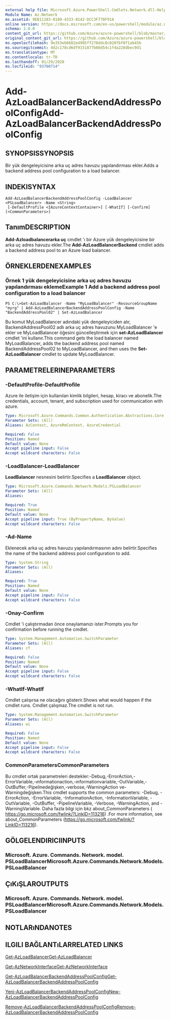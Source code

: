 ```yaml
---
external help file: Microsoft.Azure.PowerShell.Cmdlets.Network.dll-Help.xml
Module Name: Az.Network
ms.assetid: 9EB11283-0189-4333-8142-DCC3F770F91A
online version: https://docs.microsoft.com/en-us/powershell/module/az.network/add-azloadbalancerbackendaddresspoolconfig
schema: 2.0.0
content_git_url: https://github.com/Azure/azure-powershell/blob/master/src/Network/Network/help/Add-AzLoadBalancerBackendAddressPoolConfig.md
original_content_git_url: https://github.com/Azure/azure-powershell/blob/master/src/Network/Network/help/Add-AzLoadBalancerBackendAddressPoolConfig.md
ms.openlocfilehash: 9e353eb6682e4985ff278ddc8c0207bf0f1ab45b
ms.sourcegitcommit: 4d2c178cd6df9151877b08d54c1f4a228dbec9d1
ms.translationtype: MT
ms.contentlocale: tr-TR
ms.lasthandoff: 01/29/2020
ms.locfileid: "93760714"
---
```

# <span data-ttu-id="2fd63-101">Add-AzLoadBalancerBackendAddressPoolConfig</span><span class="sxs-lookup"><span data-stu-id="2fd63-101">Add-AzLoadBalancerBackendAddressPoolConfig</span></span>

## <span data-ttu-id="2fd63-102">SYNOPSIS</span><span class="sxs-lookup"><span data-stu-id="2fd63-102">SYNOPSIS</span></span>
<span data-ttu-id="2fd63-103">Bir yük dengeleyicisine arka uç adres havuzu yapılandırması ekler.</span><span class="sxs-lookup"><span data-stu-id="2fd63-103">Adds a backend address pool configuration to a load balancer.</span></span>

## <span data-ttu-id="2fd63-104">INDEKI</span><span class="sxs-lookup"><span data-stu-id="2fd63-104">SYNTAX</span></span>

```
Add-AzLoadBalancerBackendAddressPoolConfig -LoadBalancer <PSLoadBalancer> -Name <String>
 [-DefaultProfile <IAzureContextContainer>] [-WhatIf] [-Confirm] [<CommonParameters>]
```

## <span data-ttu-id="2fd63-105">Tanım</span><span class="sxs-lookup"><span data-stu-id="2fd63-105">DESCRIPTION</span></span>
<span data-ttu-id="2fd63-106">**Add-Azloadbalancerarka uç** cmdlet 'ı bir Azure yük dengeleyicisine bir arka uç adres havuzu ekler.</span><span class="sxs-lookup"><span data-stu-id="2fd63-106">The **Add-AzLoadBalancerBackend** cmdlet adds a backend address pool to an Azure load balancer.</span></span>

## <span data-ttu-id="2fd63-107">ÖRNEKLERDEN</span><span class="sxs-lookup"><span data-stu-id="2fd63-107">EXAMPLES</span></span>

### <span data-ttu-id="2fd63-108">Örnek 1 yük dengeleyicisine arka uç adres havuzu yapılandırması ekleme</span><span class="sxs-lookup"><span data-stu-id="2fd63-108">Example 1 Add a backend address pool configuration to a load balancer</span></span>
```
PS C:\>Get-AzLoadBalancer -Name "MyLoadBalancer" -ResourceGroupName "myrg" | Add-AzLoadBalancerBackendAddressPoolConfig -Name "BackendAddressPool02" | Set-AzLoadBalancer
```

<span data-ttu-id="2fd63-109">Bu komut MyLoadBalancer adındaki yük dengeleyiciden alır, BackendAddressPool02 adlı arka uç adres havuzunu MyLoadBalancer 'e ekler ve MyLoadBalancer öğesini güncelleştirmek için **set-AzLoadBalancer** cmdlet 'ini kullanır.</span><span class="sxs-lookup"><span data-stu-id="2fd63-109">This command gets the load balancer named MyLoadBalancer, adds the backend address pool named BackendAddressPool02 to MyLoadBalancer, and then uses the **Set-AzLoadBalancer** cmdlet to update MyLoadBalancer.</span></span>

## <span data-ttu-id="2fd63-110">PARAMETRELERINE</span><span class="sxs-lookup"><span data-stu-id="2fd63-110">PARAMETERS</span></span>

### <span data-ttu-id="2fd63-111">-DefaultProfile</span><span class="sxs-lookup"><span data-stu-id="2fd63-111">-DefaultProfile</span></span>
<span data-ttu-id="2fd63-112">Azure ile iletişim için kullanılan kimlik bilgileri, hesap, kiracı ve abonelik.</span><span class="sxs-lookup"><span data-stu-id="2fd63-112">The credentials, account, tenant, and subscription used for communication with azure.</span></span>

```yaml
Type: Microsoft.Azure.Commands.Common.Authentication.Abstractions.Core.IAzureContextContainer
Parameter Sets: (All)
Aliases: AzContext, AzureRmContext, AzureCredential

Required: False
Position: Named
Default value: None
Accept pipeline input: False
Accept wildcard characters: False
```

### <span data-ttu-id="2fd63-113">-LoadBalancer</span><span class="sxs-lookup"><span data-stu-id="2fd63-113">-LoadBalancer</span></span>
<span data-ttu-id="2fd63-114">**LoadBalancer** nesnesini belirtir.</span><span class="sxs-lookup"><span data-stu-id="2fd63-114">Specifies a **LoadBalancer** object.</span></span>

```yaml
Type: Microsoft.Azure.Commands.Network.Models.PSLoadBalancer
Parameter Sets: (All)
Aliases:

Required: True
Position: Named
Default value: None
Accept pipeline input: True (ByPropertyName, ByValue)
Accept wildcard characters: False
```

### <span data-ttu-id="2fd63-115">-Ad</span><span class="sxs-lookup"><span data-stu-id="2fd63-115">-Name</span></span>
<span data-ttu-id="2fd63-116">Eklenecek arka uç adres havuzu yapılandırmasının adını belirtir.</span><span class="sxs-lookup"><span data-stu-id="2fd63-116">Specifies the name of the backend address pool configuration to add.</span></span>

```yaml
Type: System.String
Parameter Sets: (All)
Aliases:

Required: True
Position: Named
Default value: None
Accept pipeline input: False
Accept wildcard characters: False
```

### <span data-ttu-id="2fd63-117">-Onay</span><span class="sxs-lookup"><span data-stu-id="2fd63-117">-Confirm</span></span>
<span data-ttu-id="2fd63-118">Cmdlet 'i çalıştırmadan önce onaylamanızı ister.</span><span class="sxs-lookup"><span data-stu-id="2fd63-118">Prompts you for confirmation before running the cmdlet.</span></span>

```yaml
Type: System.Management.Automation.SwitchParameter
Parameter Sets: (All)
Aliases: cf

Required: False
Position: Named
Default value: None
Accept pipeline input: False
Accept wildcard characters: False
```

### <span data-ttu-id="2fd63-119">-WhatIf</span><span class="sxs-lookup"><span data-stu-id="2fd63-119">-WhatIf</span></span>
<span data-ttu-id="2fd63-120">Cmdlet çalışırsa ne olacağını gösterir.</span><span class="sxs-lookup"><span data-stu-id="2fd63-120">Shows what would happen if the cmdlet runs.</span></span> <span data-ttu-id="2fd63-121">Cmdlet çalışmaz.</span><span class="sxs-lookup"><span data-stu-id="2fd63-121">The cmdlet is not run.</span></span>

```yaml
Type: System.Management.Automation.SwitchParameter
Parameter Sets: (All)
Aliases: wi

Required: False
Position: Named
Default value: None
Accept pipeline input: False
Accept wildcard characters: False
```

### <span data-ttu-id="2fd63-122">CommonParameters</span><span class="sxs-lookup"><span data-stu-id="2fd63-122">CommonParameters</span></span>
<span data-ttu-id="2fd63-123">Bu cmdlet ortak parametreleri destekler:-Debug,-ErrorAction,-ErrorVariable,-ınformationaction,-ınformationvariable,-OutVariable,-OutBuffer,-Pipelinedeğişken,-verbose,-WarningAction ve-Warningdeğişken.</span><span class="sxs-lookup"><span data-stu-id="2fd63-123">This cmdlet supports the common parameters: -Debug, -ErrorAction, -ErrorVariable, -InformationAction, -InformationVariable, -OutVariable, -OutBuffer, -PipelineVariable, -Verbose, -WarningAction, and -WarningVariable.</span></span> <span data-ttu-id="2fd63-124">Daha fazla bilgi için bkz about_CommonParameters ( https://go.microsoft.com/fwlink/?LinkID=113216) .</span><span class="sxs-lookup"><span data-stu-id="2fd63-124">For more information, see about_CommonParameters (https://go.microsoft.com/fwlink/?LinkID=113216).</span></span>

## <span data-ttu-id="2fd63-125">GÖLGELENDIRICI</span><span class="sxs-lookup"><span data-stu-id="2fd63-125">INPUTS</span></span>

### <span data-ttu-id="2fd63-126">Microsoft. Azure. Commands. Network. model. PSLoadBalancer</span><span class="sxs-lookup"><span data-stu-id="2fd63-126">Microsoft.Azure.Commands.Network.Models.PSLoadBalancer</span></span>

## <span data-ttu-id="2fd63-127">ÇıKıŞLAR</span><span class="sxs-lookup"><span data-stu-id="2fd63-127">OUTPUTS</span></span>

### <span data-ttu-id="2fd63-128">Microsoft. Azure. Commands. Network. model. PSLoadBalancer</span><span class="sxs-lookup"><span data-stu-id="2fd63-128">Microsoft.Azure.Commands.Network.Models.PSLoadBalancer</span></span>

## <span data-ttu-id="2fd63-129">NOTLARıNDA</span><span class="sxs-lookup"><span data-stu-id="2fd63-129">NOTES</span></span>

## <span data-ttu-id="2fd63-130">ILGILI BAĞLANTıLAR</span><span class="sxs-lookup"><span data-stu-id="2fd63-130">RELATED LINKS</span></span>

[<span data-ttu-id="2fd63-131">Get-AzLoadBalancer</span><span class="sxs-lookup"><span data-stu-id="2fd63-131">Get-AzLoadBalancer</span></span>](./Get-AzLoadBalancer.md)

[<span data-ttu-id="2fd63-132">Get-AzNetworkInterface</span><span class="sxs-lookup"><span data-stu-id="2fd63-132">Get-AzNetworkInterface</span></span>](./Get-AzNetworkInterface.md)

[<span data-ttu-id="2fd63-133">Get-AzLoadBalancerBackendAddressPoolConfig</span><span class="sxs-lookup"><span data-stu-id="2fd63-133">Get-AzLoadBalancerBackendAddressPoolConfig</span></span>](./Get-AzLoadBalancerBackendAddressPoolConfig.md)

[<span data-ttu-id="2fd63-134">Yeni-AzLoadBalancerBackendAddressPoolConfig</span><span class="sxs-lookup"><span data-stu-id="2fd63-134">New-AzLoadBalancerBackendAddressPoolConfig</span></span>](./New-AzLoadBalancerBackendAddressPoolConfig.md)

[<span data-ttu-id="2fd63-135">Remove-AzLoadBalancerBackendAddressPoolConfig</span><span class="sxs-lookup"><span data-stu-id="2fd63-135">Remove-AzLoadBalancerBackendAddressPoolConfig</span></span>](./Remove-AzLoadBalancerBackendAddressPoolConfig.md)


